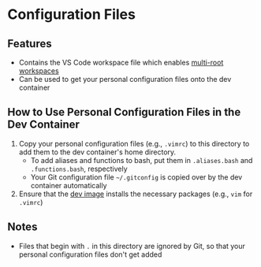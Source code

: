 # Configuration Files

## Features

- Contains the VS Code workspace file which enables [multi-root workspaces](https://code.visualstudio.com/docs/editor/multi-root-workspaces)
- Can be used to get your personal configuration files onto the dev container

## How to Use Personal Configuration Files in the Dev Container

1. Copy your personal configuration files (e.g., `.vimrc`) to this directory
to add them to the dev container's home directory.
    - To add aliases and functions to bash, put them in `.aliases.bash` and `.functions.bash`, respectively
    - Your Git configuration file `~/.gitconfig` is copied over by the dev container automatically
2. Ensure that the [dev image](../dev/Dockerfile) installs the necessary packages (e.g., `vim` for `.vimrc`)

## Notes

- Files that begin with `.` in this directory are ignored by Git, so that your personal configuration files don't get added
